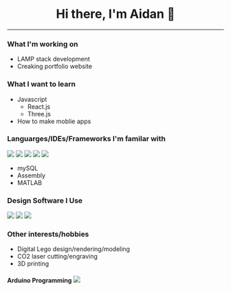 <h1 align="center">
    Hi there, I'm Aidan 👋
</h1>

- - - -

### What I'm working on
- LAMP stack development
- Creaking portfolio website

### What I want to learn
- Javascript
    - React.js
    - Three.js
- How to make moblie apps

### Languarges/IDEs/Frameworks I'm familar with
<img src="https://img.shields.io/badge/C%2B%2B-00599C?style=for-the-badge&logo=c%2B%2B&logoColor=white" />
<img src="https://img.shields.io/badge/Python-FFD43B?style=for-the-badge&logo=python&logoColor=darkgreen" />

<img src="https://img.shields.io/badge/Atom-66595C?style=for-the-badge&logo=Atom&logoColor=white" />

<img src="https://img.shields.io/badge/PowerShell-5391FE?style=for-the-badge&logo=PowerShell&logoColor=white" />
<img src="https://img.shields.io/badge/blender-%23F5792A.svg?style=for-the-badge&logo=blender&logoColor=white" />

- mySQL
- Assembly
- MATLAB

### Design Software I Use
<img src="https://img.shields.io/badge/Inkscape-000000?style=for-the-badge&logo=Inkscape&logoColor=white" />
<img src="https://img.shields.io/badge/gimp-5C5543?style=for-the-badge&logo=gimp&logoColor=white" />
<img src="https://img.shields.io/badge/blender-%23F5792A.svg?style=for-the-badge&logo=blender&logoColor=white" />

### Other interests/hobbies
- Digital Lego design/rendering/modeling
- CO2 laser cutting/engraving
- 3D printing

<h4 style="align: center, vertical-align: middle">
    Arduino Programming <img src="https://img.shields.io/badge/Arduino-00979D?style=for-the-badge&logo=Arduino&logoColor=white">
</h4>

